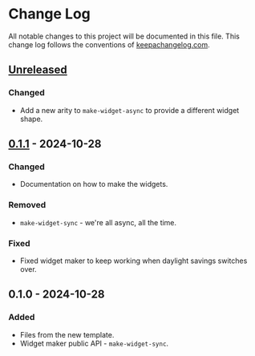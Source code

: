# Change Log
All notable changes to this project will be documented in this file. This change log follows the conventions of [keepachangelog.com](http://keepachangelog.com/).

## [Unreleased]
### Changed
- Add a new arity to `make-widget-async` to provide a different widget shape.

## [0.1.1] - 2024-10-28
### Changed
- Documentation on how to make the widgets.

### Removed
- `make-widget-sync` - we're all async, all the time.

### Fixed
- Fixed widget maker to keep working when daylight savings switches over.

## 0.1.0 - 2024-10-28
### Added
- Files from the new template.
- Widget maker public API - `make-widget-sync`.

[Unreleased]: https://sourcehost.site/your-name/clojure-jdbc-app/compare/0.1.1...HEAD
[0.1.1]: https://sourcehost.site/your-name/clojure-jdbc-app/compare/0.1.0...0.1.1
